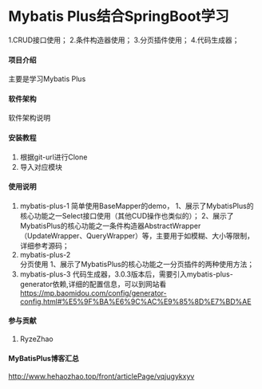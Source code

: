 # Mybatis Plus结合SpringBoot学习
1.CRUD接口使用；
2.条件构造器使用；
3.分页插件使用；
4.代码生成器；


#### 项目介绍
主要是学习Mybatis Plus

#### 软件架构
软件架构说明


#### 安装教程
1. 根据git-url进行Clone
2. 导入对应模块

#### 使用说明

1.  mybatis-plus-1
    简单使用BaseMapper的demo，
        1、展示了MybatisPlus的核心功能之一Select接口使用（其他CUD操作也类似的）；
        2、展示了MybatisPlus的核心功能之一条件构造器AbstractWrapper（UpdateWrapper、QueryWrapper）等，主要用于如模糊、大小等限制，详细参考源码；
2.  mybatis-plus-2        
    分页使用
        1、展示了MybatisPlus的核心功能之一分页插件的两种使用方法；
3.  mybatis-plus-3
    代码生成器，3.0.3版本后，需要引入mybatis-plus-generator依赖,详细的配置信息，可以到网站看
    https://mp.baomidou.com/config/generator-config.html#%E5%9F%BA%E6%9C%AC%E9%85%8D%E7%BD%AE
    
#### 参与贡献
1. RyzeZhao

#### MyBatisPlus博客汇总
http://www.hehaozhao.top/front/articlePage/vqjugykxyv